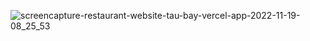 ![screencapture-restaurant-website-tau-bay-vercel-app-2022-11-19-08_25_53](https://user-images.githubusercontent.com/76748226/202830089-9edde52a-66af-4289-9e80-6102b266beba.png)
